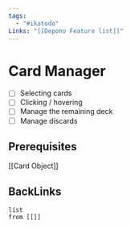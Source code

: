 ```yaml
---
tags:
  - "#ikatodo"
Links: "[[Depono Feature list]]"
---
```

# Card Manager
- [ ] Selecting cards
- [ ] Clicking / hovering
- [ ] Manage the remaining deck
- [ ] Manage discards
## Prerequisites
[[Card Object]]
## BackLinks
```dataview
list
from [[]]
```